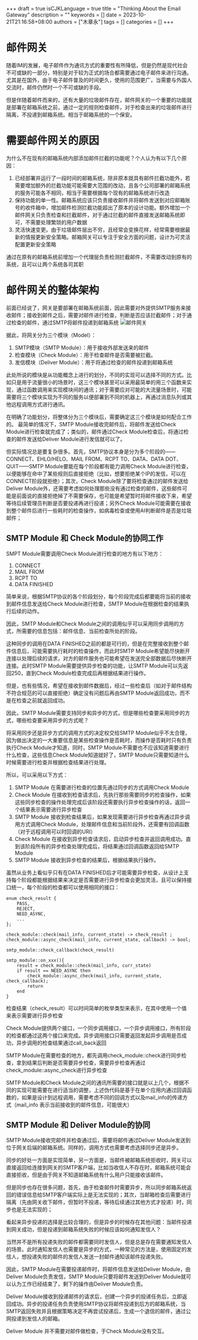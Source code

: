+++
draft = true
isCJKLanguage = true
title = "Thinking About the Email Gateway"
description = ""
keywords = []
date = 2023-10-21T21:16:58+08:00
authors = ["木章永"]
tags = []
categories = []
+++

# 邮件网关
随着IM的发展，电子邮件作为通讯方式的重要性有所降低，但是仍然是现代社会不可或缺的一部分，特别是对于较为正式的场合都需要通过电子邮件来进行沟通。
尤其是在国外，由于电子邮件普及的时间更久，使用的范围更广，当需要与外国人交流时，邮件仍然时一个不可或缺的手段。

但是伴随着邮件而来的，还有大量的垃圾邮件存在，邮件网关的一个重要的功能就是部署在邮箱系统之前，通过一定的规则检查邮件，对于检查出来的垃圾邮件进行隔离，不投递到邮箱系统。相当于邮箱系统的一个保安。

# 需要邮件网关的原因
为什么不在现有的邮箱系统内部添加邮件拦截的功能呢？个人认为有以下几个原因：
1. 已经部署并运行了一段时间的邮箱系统，除非原本就具有邮件拦截功能外，若需要增加额外的拦截功能可能需要大范围的改动，且各个公司部署的邮箱系统的服务可能各不相同，相当于需要根据每个现有的邮箱系统进行改造
2. 保持功能的单一性。邮箱系统应该只负责接收邮件并将邮件发送到对应邮箱账号的收件箱中，增加邮件检测拦截功能超出了原本的设计功能。额外增加一个邮件网关只负责检查和拦截邮件，对于通过拦截的邮件直接发送邮箱系统即可，不需要处理繁琐的用户数据
3. 灵活快速变更。由于垃圾邮件层出不穷，且经常会变换花样，经常需要根据最新的情报更新安全策略。邮箱网关可以专注于安全方面的问题，设计为可灵活配置更新安全策略

通过在原有的邮箱系统前增加一个代理层负责检测拦截邮件，不需要改动到原有的系统，且可以让两个系统各司其职

# 邮件网关的整体架构
前面已经说了，网关是要部署在邮箱系统前面，因此需要对外提供SMTP服务来接收邮件；接收到邮件之后，需要对邮件进行检查，判断是否应该拦截邮件；对于通过检查的邮件，通过SMTP将邮件投递到邮箱系统
![邮件网关](/images/email-gateway.png)

据此，将网关分为三个模块（Model）：
1. SMTP模块（SMTP Module）：用于接收外部发送来的邮件
2. 检查模块（Check Module）：用于检查邮件是否需要被拦截。
3. 发信模块（Deliver Module）：用于将通过检查的邮件投递到邮箱系统

此处所说的模块是从功能概念上进行的划分，不同的实现可以选择不同的方式。比如只是用于流量很小的场景时，这三个模块甚至可以采用最简单的用三个函数来实现，通过函数调用来实现模块间的通讯；对于需要应对可能的大流量场景时，可能需要将三个模块实现为不同的服务以便部署到不同的机器上，再通过消息队列或其他远程调用方式进行通讯。

在明确了功能划分，将整体分为三个模块后，需要确定这三个模块是如何配合工作的。
最简单的情况下，SMTP Module接收完邮件后，将邮件发送给Check Module进行检查就完成了；类似的，邮件通过Check Module检查后，将通过检查的邮件发送给Deliver Module进行发信就可以了。

但实际情况总是要复杂很多。首先，SMTP协议本身是分为多个阶段的——CONNECT、EHLO/HELO、MAIL FROM、RCPT TO、DATA、DATA DOT、QUIT——SMTP Module要能在每个阶段都有能力调用Check Module进行检查，以便能够在命中了某些规则后直接拒绝（比如，想要拒绝某个IP的发信，可以在CONNECT阶段就拒绝）；其次，Check Module除了要将检查通过的邮件发送给Deliver Module外，还需要考虑如何处理那些没有通过检查的邮件，这些邮件可能是前面说的直接拒绝掉了不需要保存，也可能是希望暂时将邮件接收下来，希望等待后续管理员判断是否要投递再进行投递；另外Check Module可能需要在接收到整个邮件后进行一些耗时的检查操作，如病毒检查或使用AI判断邮件是否是垃圾邮件；

## SMTP Module 和 Check Module的协同工作
SMPT Module需要调用Check Module进行检查的地方有以下地方：
1. CONNECT 
2. MAIL FROM
3. RCPT TO
4. DATA FINISHED

简单来说，根据SMTP协议的各个阶段划分，每个阶段完成后都要能将当前的接收到邮件信息发送给Check Module进行检查，SMTP Module在根据检查的结果执行后续的动作。

因此，SMTP Module和Check Module之间的调用似乎可以采用同步调用的方式，所需要的信息包括：邮件信息、当前检查所处的阶段。

这种同步的调用在DATA FINISHED之前的都是可行的，但是在完整接收到整个邮件信息后，可能需要执行耗时的检查操作，而此时SMTP Module希望能尽快断开连接以处理后续的请求，对方的邮件服务也可能希望在发送完全部数据后尽快断开连接。此时SMTP Module需要提供异步检查的功能，让SMTP Module可以先返回250，直到Check Module检查完成后再根据结果进行操作。

但是，也有些情况，希望在接收到邮件数据后，经过一些检查后（如对于邮件结构不符合规范的可以直接拒绝）确定没有问题后再由SMTP Module返回成功，而不是在检查之前就返回成功。

因此，SMTP Module需要支持同步和异步的方式，但是哪些检查要采用同步的方式，哪些检查要采用异步的方式呢？

将采用同步还是异步方式的调用方式的决定权交给SMTP Module似乎不太合理，因为做出决定的一大重要信息是某些检查操作是否耗时，而操作是否耗时只有负责执行Check Module才知道，同时，SMTP Module不需要也不应该知道需要进行什么检查，这些信息Check Module知道就好了，SMTP Module只需要知道什么时候需要进行检查并根据检查结果进行处理。

所以，可以采用以下方式：
1. SMTP Module 在需要进行检查的位置先通过同步的方式调用Check Module
2. Check Module 在接收到检查请求后，先执行那些需要同步的检查操作，如果这些同步检查的操作处理完成后该阶段还需要执行异步检查操作的话，返回一个结果表示需要进行异步检查
3. SMTP Module 接收到检查结果后，如果发现需要进行异步检查再通过异步调用方式调用Check Module，处理邮件信息和当前阶段外，还需要有回调函数（对于远程调用可以时回调的URI）
4. Check Module 在接收到异步检查请求后，启动异步检查并返回调用成功。直到该阶段所有的异步检查处理完成后，将结果通过回调函数返回给SMTP Module
5. SMTP Module 接收到异步检查的结果后，根据结果执行操作。

虽然从业务上看似乎只有在DATA FINISHED后才可能需要异步检查，从设计上支持每个阶段都能根据结果来决定是否需要进行异步检查会更加灵活，且可以保持接口统一，每个阶段的检查都可以使用相同的接口：
```
enum check_result {
    PASS, 
    REJECT, 
    NEED_ASYNC,
    ...
};

check_module::check(mail_info, current_state) -> check_result ;
check_module::async_check(mail_info, current_state, callback) -> bool;

smtp_module::check_callback(check_result)

smtp_module::on_xxx(){
    result = check_module::check(mail_info, curr_state)
    if result == NEED_ASYNC then
        check_module::async_check(mail_info, current_state, check_callback);
        return 
    end
}
```

检查结果（check_result）可以时间简单的枚举类型来表示，在其中使用一个值来表示需要进行异步检查

Check Module提供两个接口，一个同步调用接口，一个异步调用接口，所有阶段的检查都通过这两个接口来完成。异步调用接口只需要返回发起异步调用是否成功，异步调用的检查结果通过call_back返回

SMTP Module在需要检查的地方，都先调用check_module::check进行同步检查，拿到结果后判断是否需要异步检查，需要异步检查再通过check_module::async_check进行异步检查

SMTP Module和Check Module之间的通讯所需要的接口就是以上几个，根据不同的实现可能需要在进行适当的调整，上述伪代码是基于在单个应用内通过回调函数的，如果是设计到远程调用，需要考虑不同的回调方式以及mail_info的传递方式（mail_info 表示当前接收到的邮件信息，可能很大）

## SMTP Module 和 Deliver Module的协同
SMTP Module接收完邮件并检查通过后，需要将邮件通过Deliver Module发送到位于网关后端的邮箱系统。同样的，调用方式也需要考虑选择同步还是异步。

同步的好处一方面是实现简单，另一方面是，当邮件被邮箱系统拒收时，网关可以直接返回给连接到网关的SMTP客户端，比如当收信人不存在时，邮箱系统可能会直接拒收，但是由于网关不知道邮箱系统有什么用户只能接收该邮件。

但是同步也存在很多问题，首先，由于检查邮件时需要异步，所以同步邮箱系统返回的错误信息给SMTP客户端实际上是无法实现的；其次，当邮箱检查后需要进行隔离（先由网关收下邮件，但暂时不投递，等待后续通过其他方式才投递）时，同步也是无法实现的；

看起来异步投递的选择是比较合理的，但是异步的时候存在其他问题：当邮件投递到网关成功，但是投递到邮箱系统失败的时候应该如何通知发信人？

当然并不是所有投递失败的邮件都需要同时发信人，但是总是存在需要通知发信人的场景。此时通知发信人也需要是异步的方式，一种常见的方法是，使用固定的发信人，想投递失败的邮件的发信人发送一封邮件通知该邮件投递失败。

因此，SMTP Module在需要投递邮件时，将邮件信息发送给Deliver Module，由Deliver Module负责发信，SMTP Module只要将邮件发送到Deliver Module就可以认为工作已经结束了，剩下的操作由Deliver Module负责。

Deliver Module接收到投递邮件的请求后，创建一个异步的投递任务后，立即返回成功。异步的投递任务负责使用SMTP协议将邮件投递到后方的邮箱系统，当SMTP返回失败并且根据策略决定不再尝试投递后，生成一个退信的邮件，通过公网投递到发信人的邮箱。

Deliver Module 并不需要对邮件做检查，于Check Module没有交互。

